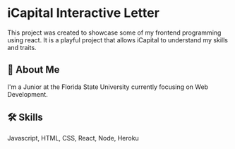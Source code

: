 # iCapital Interactive Letter

This project was created to showcase some of my frontend programming using react. It is a playful project that allows iCapital to understand my skills and traits.


## 🚀 About Me
I'm a Junior at the Florida State University currently focusing on Web Development.


## 🛠 Skills
Javascript, HTML, CSS, React, Node, Heroku
